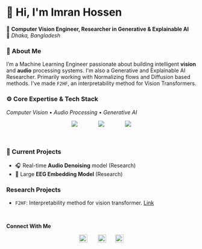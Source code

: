 # 👋 Hi, I'm **Imran Hossen**<br>
🔬 **Computer Vision Engineer, Researcher in Generative & Explainable AI**  
📍 *Dhaka, Bangladesh*


### 🧠 About Me  
I’m a Machine Learning Engineer passionate about building intelligent **vision** and **audio** processing systems. 
I'm also a Generative and Explainable AI Researcher. Primarily working with Normalizing flows and Diffusion based methods. I've made `F2HF`, an interpretability method for Vision Transformers. 
<br>

### ⚙️ Core Expertise & Tech Stack  
*Computer Vision* • *Audio Processing* • *Generative AI*

<p align="center">
  <img src="https://skillicons.dev/icons?i=python,cpp" />&nbsp;&nbsp;&nbsp;&nbsp;&nbsp;&nbsp;  &nbsp;&nbsp;&nbsp;&nbsp;&nbsp;&nbsp;
  <img src="https://skillicons.dev/icons?i=pytorch,tensorflow,opencv" />&nbsp;&nbsp;&nbsp;&nbsp;&nbsp;&nbsp;  &nbsp;&nbsp;&nbsp;&nbsp;&nbsp;&nbsp;
  <img src="https://skillicons.dev/icons?i=aws,django,docker" />
</p>

<br>

### 🚀 Current Projects  
- 🎧 Real-time **Audio Denoising** model (Research)  
- 🧠 Large **EEG Embedding Model** (Research)


### Research Projects

- `F2HF`: Interpretability method for vision transformer. <a href="https://github.com/imrnh/f2hf">Link</a>

<br>


**Connect With Me**

<p align="center">
  <a href="mailto:mu.imran2002@gmail.com"><img src="https://upload.wikimedia.org/wikipedia/commons/4/4e/Gmail_Icon.png" alt="Gmail" height="22" /></a> &nbsp;&nbsp;&nbsp;&nbsp;&nbsp;
  <a href="https://linkedin.com/in/imrnh"><img src="https://upload.wikimedia.org/wikipedia/commons/c/ca/LinkedIn_logo_initials.png" alt="LinkedIn" height="22"/></a>&nbsp;&nbsp;&nbsp;&nbsp;&nbsp;
  <a href="https://huggingface.co/imrnh"><img src="https://huggingface.co/front/assets/huggingface_logo-noborder.svg" alt="HuggingFace" height="22" /></a>
</p>

